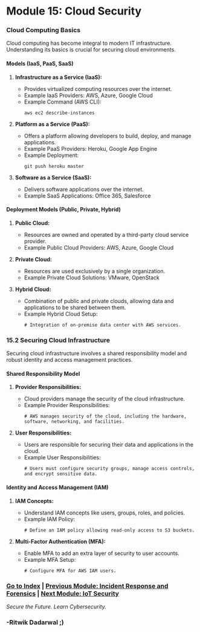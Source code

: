 # Module 15: Cloud Security

<a id="module151"></a>
### Cloud Computing Basics

Cloud computing has become integral to modern IT infrastructure. Understanding its basics is crucial for securing cloud environments.

#### Models (IaaS, PaaS, SaaS)

1. **Infrastructure as a Service (IaaS):**
   - Provides virtualized computing resources over the internet.
   - Example IaaS Providers: AWS, Azure, Google Cloud
   - Example Command (AWS CLI):
     ```
     aws ec2 describe-instances
     ```

2. **Platform as a Service (PaaS):**
   - Offers a platform allowing developers to build, deploy, and manage applications.
   - Example PaaS Providers: Heroku, Google App Engine
   - Example Deployment:
     ```
     git push heroku master
     ```

3. **Software as a Service (SaaS):**
   - Delivers software applications over the internet.
   - Example SaaS Applications: Office 365, Salesforce

#### Deployment Models (Public, Private, Hybrid)

1. **Public Cloud:**
   - Resources are owned and operated by a third-party cloud service provider.
   - Example Public Cloud Providers: AWS, Azure, Google Cloud

2. **Private Cloud:**
   - Resources are used exclusively by a single organization.
   - Example Private Cloud Solutions: VMware, OpenStack

3. **Hybrid Cloud:**
   - Combination of public and private clouds, allowing data and applications to be shared between them.
   - Example Hybrid Cloud Setup:
     ```
     # Integration of on-premise data center with AWS services.
     ```

<a id="module152"></a>
### 15.2 Securing Cloud Infrastructure

Securing cloud infrastructure involves a shared responsibility model and robust identity and access management practices.

#### Shared Responsibility Model

1. **Provider Responsibilities:**
   - Cloud providers manage the security of the cloud infrastructure.
   - Example Provider Responsibilities:
     ```
     # AWS manages security of the cloud, including the hardware, software, networking, and facilities.
     ```

2. **User Responsibilities:**
   - Users are responsible for securing their data and applications in the cloud.
   - Example User Responsibilities:
     ```
     # Users must configure security groups, manage access controls, and encrypt sensitive data.
     ```

#### Identity and Access Management (IAM)

1. **IAM Concepts:**
   - Understand IAM concepts like users, groups, roles, and policies.
   - Example IAM Policy:
     ```
     # Define an IAM policy allowing read-only access to S3 buckets.
     ```

2. **Multi-Factor Authentication (MFA):**
   - Enable MFA to add an extra layer of security to user accounts.
   - Example MFA Setup:
     ```
     # Configure MFA for AWS IAM users.
     ```

### [Go to Index](index.md) | [Previous Module: Incident Response and Forensics](Module14.md) | [Next Module: IoT Security](Module16.md)

*Secure the Future. Learn Cybersecurity.*

### -Ritwik Dadarwal ;)
